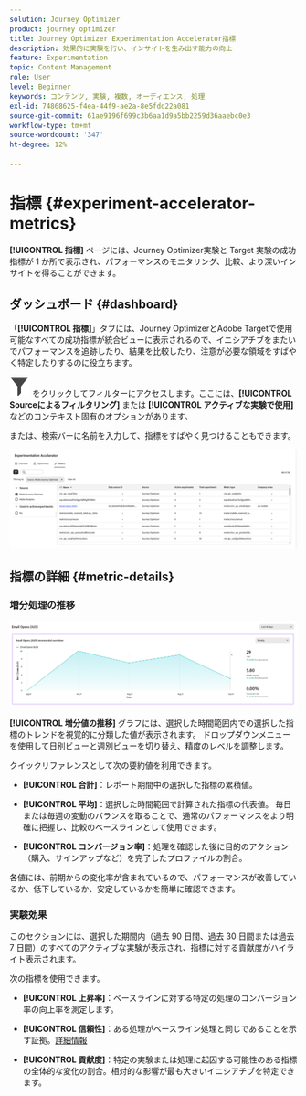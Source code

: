 ```yaml
---
solution: Journey Optimizer
product: journey optimizer
title: Journey Optimizer Experimentation Accelerator指標
description: 効果的に実験を行い、インサイトを生み出す能力の向上
feature: Experimentation
topic: Content Management
role: User
level: Beginner
keywords: コンテンツ, 実験, 複数, オーディエンス, 処理
exl-id: 74868625-f4ea-44f9-ae2a-8e5fdd22a081
source-git-commit: 61ae9196f699c3b6aa1d9a5bb2259d36aaebc0e3
workflow-type: tm+mt
source-wordcount: '347'
ht-degree: 12%

---
```


# 指標 {#experiment-accelerator-metrics}

**[!UICONTROL 指標]** ページには、Journey Optimizer実験と Target 実験の成功指標が 1 か所で表示され、パフォーマンスのモニタリング、比較、より深いインサイトを得ることができます。

## ダッシュボード {#dashboard}

「**[!UICONTROL 指標]**」タブには、Journey OptimizerとAdobe Targetで使用可能なすべての成功指標が統合ビューに表示されるので、イニシアチブをまたいでパフォーマンスを追跡したり、結果を比較したり、注意が必要な領域をすばやく特定したりするのに役立ちます。

![](assets/do-not-localize/Smock_Filter_18_N.svg) をクリックしてフィルターにアクセスします。ここには、**[!UICONTROL Sourceによるフィルタリング]** または **[!UICONTROL アクティブな実験で使用]** などのコンテキスト固有のオプションがあります。

または、検索バーに名前を入力して、指標をすばやく見つけることもできます。

![](assets/experiment-monitor-metrics.png)

## 指標の詳細 {#metric-details}

### 増分処理の推移

![](assets/experiment-monitor-metrics-2.png)

**[!UICONTROL 増分値の推移]** グラフには、選択した時間範囲内での選択した指標のトレンドを視覚的に分類した値が表示されます。 ドロップダウンメニューを使用して日別ビューと週別ビューを切り替え、精度のレベルを調整します。

クイックリファレンスとして次の要約値を利用できます。

* **[!UICONTROL 合計]**：レポート期間中の選択した指標の累積値。

* **[!UICONTROL 平均]**：選択した時間範囲で計算された指標の代表値。 毎日または毎週の変動のバランスを取ることで、通常のパフォーマンスをより明確に把握し、比較のベースラインとして使用できます。

* **[!UICONTROL コンバージョン率]**：処理を確認した後に目的のアクション（購入、サインアップなど）を完了したプロファイルの割合。

各値には、前期からの変化率が含まれているので、パフォーマンスが改善しているか、低下しているか、安定しているかを簡単に確認できます。

### 実験効果

このセクションには、選択した期間内（過去 90 日間、過去 30 日間または過去 7 日間）のすべてのアクティブな実験が表示され、指標に対する貢献度がハイライト表示されます。

次の指標を使用できます。

* **[!UICONTROL 上昇率]**：ベースラインに対する特定の処理のコンバージョン率の向上率を測定します。

* **[!UICONTROL 信頼性]**：ある処理がベースライン処理と同じであることを示す証拠。[詳細情報](../content-management/experiment-calculations.md#understand-confidence)

* **[!UICONTROL 貢献度]**：特定の実験または処理に起因する可能性のある指標の全体的な変化の割合。相対的な影響が最も大きいイニシアチブを特定できます。
